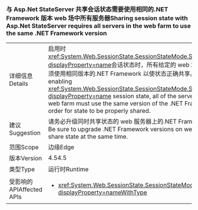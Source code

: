 ### <a name="sharing-session-state-with-aspnet-stateserver-requires-all-servers-in-the-web-farm-to-use-the-same-net-framework-version"></a><span data-ttu-id="ef954-101">与 Asp.Net StateServer 共享会话状态需要使用相同的.NET Framework 版本 web 场中所有服务器</span><span class="sxs-lookup"><span data-stu-id="ef954-101">Sharing session state with Asp.Net StateServer requires all servers in the web farm to use the same .NET Framework version</span></span>

|   |   |
|---|---|
|<span data-ttu-id="ef954-102">详细信息</span><span class="sxs-lookup"><span data-stu-id="ef954-102">Details</span></span>|<span data-ttu-id="ef954-103">启用时<xref:System.Web.SessionState.SessionStateMode.StateServer?displayProperty=name>会话状态时，所有给定的 web 场中的服务器必须使用相同版本的.NET Framework 以使状态正确共享。</span><span class="sxs-lookup"><span data-stu-id="ef954-103">When enabling <xref:System.Web.SessionState.SessionStateMode.StateServer?displayProperty=name> session state, all of the servers in the given web farm must use the same version of the .NET Framework in order for state to be properly shared.</span></span>|
|<span data-ttu-id="ef954-104">建议</span><span class="sxs-lookup"><span data-stu-id="ef954-104">Suggestion</span></span>|<span data-ttu-id="ef954-105">请务必升级同时共享状态的 web 服务器上的.NET Framework 版本。</span><span class="sxs-lookup"><span data-stu-id="ef954-105">Be sure to upgrade .NET Framework versions on web servers that share state at the same time.</span></span>|
|<span data-ttu-id="ef954-106">范围</span><span class="sxs-lookup"><span data-stu-id="ef954-106">Scope</span></span>|<span data-ttu-id="ef954-107">边缘</span><span class="sxs-lookup"><span data-stu-id="ef954-107">Edge</span></span>|
|<span data-ttu-id="ef954-108">版本</span><span class="sxs-lookup"><span data-stu-id="ef954-108">Version</span></span>|<span data-ttu-id="ef954-109">4.5</span><span class="sxs-lookup"><span data-stu-id="ef954-109">4.5</span></span>|
|<span data-ttu-id="ef954-110">类型</span><span class="sxs-lookup"><span data-stu-id="ef954-110">Type</span></span>|<span data-ttu-id="ef954-111">运行时</span><span class="sxs-lookup"><span data-stu-id="ef954-111">Runtime</span></span>|
|<span data-ttu-id="ef954-112">受影响的 API</span><span class="sxs-lookup"><span data-stu-id="ef954-112">Affected APIs</span></span>|<ul><li><xref:System.Web.SessionState.SessionStateMode.StateServer?displayProperty=nameWithType></li></ul>|


